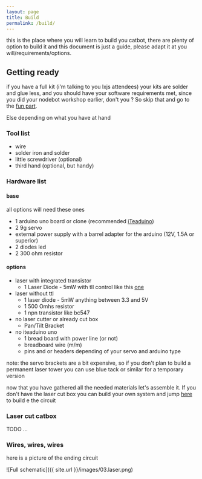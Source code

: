 ```yaml
---
layout: page
title: Build
permalink: /build/
---
```


this is the place where you will learn to build you catbot, there are plenty of option to build it and this document is just a guide, please adapt it at you will/requirements/options.

## Getting ready

if you have a full kit (i'm talking to you lxjs attendees) your kits are solder and glue less, and you should have your software requirements met, since you did your nodebot workshop earlier, don't you ? So skip that and go to the [fun part](#cnckit).

Else depending on what you have at hand

### Tool list

- wire
- solder iron and solder
- little screwdriver (optional)
- third hand (optional, but handy)

### Hardware list

#### base
all options will need these ones

- 1 arduino uno board or clone (recommended [iTeaduino](http://imall.iteadstudio.com/im130312001.html))
- 2 9g servo
- external power supply with a barrel adapter for the arduino (12V, 1.5A or superior)
- 2 diodes led
- 2 300 ohm resistor

#### options

- laser with integrated transistor
  - 1 Laser Diode - 5mW with tll control like this [one](https://www.sparkfun.com/products/8654)
- laser without ttl
  - 1 laser diode - 5mW anything between 3.3 and 5V
  - 1 500 Omhs resistor
  - 1 npn transistor like bc547
- no laser cutter or already cut box
  - Pan/Tilt Bracket
- no iteaduino uno
  - 1 bread board with power line (or not)
  - breadboard wire (m/m)
  - pins and or headers depending of your servo and arduino type

note: the servo brackets are a bit expensive, so if you don't plan to build a permanent laser tower you can use blue tack or similar for a temporary version

now that you have gathered all the needed materials let's assemble it. If you don't have the laser cut box you can build your own system and jump [here](#circuit) to build e the circuit

### <a name="cnckit"></a> Laser cut catbox

TODO ...

### <a name="circuit"></a> Wires, wires, wires

here is a picture of the ending circuit

![Full schematic]({{ site.url }}/images/03.laser.png)
